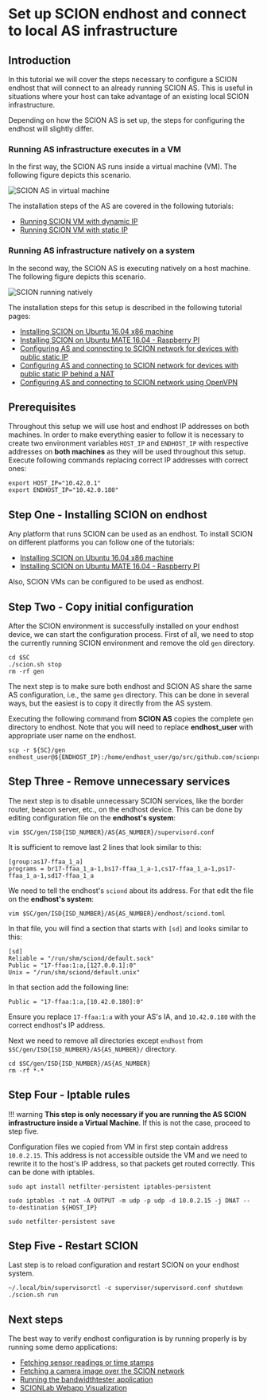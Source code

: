 # Set up SCION endhost and connect to local AS infrastructure

## Introduction

In this tutorial we will cover the steps necessary to configure a SCION endhost that will connect to an already running SCION AS.
This is useful in situations where your host can take advantage of an existing local SCION infrastructure.

Depending on how the SCION AS is set up, the steps for configuring the endhost will slightly differ.

### Running AS infrastructure executes in a VM

In the first way, the SCION AS runs inside a virtual machine (VM). The following figure depicts this scenario.

![SCION AS in virtual machine](/images/vm_endhost_setup.png)

The installation steps of the AS are covered in the following tutorials:

- [Running SCION VM with dynamic IP](/virtual_machine_setup/dynamic_ip.md)
- [Running SCION VM with static IP](/virtual_machine_setup/static_ip.md)

### Running AS infrastructure natively on a system

In the second way, the SCION AS is executing natively on a host machine. The following figure depicts this scenario.

![SCION running natively](/images/native_endhost_setup.png)

The installation steps for this setup is described in the following tutorial pages:

- [Installing SCION on Ubuntu 16.04 x86 machine](/native_setup/ubuntu_x86_build.md)
- [Installing SCION on Ubuntu MATE 16.04 - Raspberry PI](/native_setup/rpi_ubuntu.md)
- [Configuring AS and connecting to SCION network for devices with public static IP](/general_scion_configuration/public_ip.md)
- [Configuring AS and connecting to SCION network for devices with public static IP behind a NAT](/general_scion_configuration/public_ip_nat.md)
- [Configuring AS and connecting to SCION network using OpenVPN](/general_scion_configuration/vpn_setup.md)

## Prerequisites

Throughout this setup we will use host and endhost IP addresses on both machines. In order to make everything easier to follow it is necessary to create two environment variables `HOST_IP` and `ENDHOST_IP` with respective addresses on **both machines** as they will be used throughout this setup. Execute following commands replacing correct IP addresses with correct ones:

```shell
export HOST_IP="10.42.0.1"
export ENDHOST_IP="10.42.0.180"
```

## Step One - Installing SCION on endhost

Any platform that runs SCION can be used as an endhost. To install SCION on different platforms you can follow one of the tutorials:

* [Installing SCION on Ubuntu 16.04 x86 machine](/native_setup/ubuntu_x86_build.md)
* [Installing SCION on Ubuntu MATE 16.04 - Raspberry PI](/native_setup/rpi_ubuntu.md)

Also, SCION VMs can be configured to be used as endhost.

## Step Two - Copy initial configuration

After the SCION environment is successfully installed on your endhost device, we can start the configuration process. First of all, we need to stop the currently running SCION environment and remove the old `gen` directory.

```shell
cd $SC
./scion.sh stop
rm -rf gen
```

The next step is to make sure both endhost and SCION AS share the same AS configuration, i.e., the same `gen` directory. This can be done in several ways, but the easiest is to copy it directly from the AS system.

Executing the following command from **SCION AS** copies the complete `gen` directory to endhost. Note that you will need to replace **endhost_user** with appropriate user name on the endhost.

```shell
scp -r ${SC}/gen endhost_user@${ENDHOST_IP}:/home/endhost_user/go/src/github.com/scionproto/scion/gen
```

## Step Three - Remove unnecessary services

The next step is to disable unnecessary SCION services, like the border router, beacon server, etc., on the endhost device. This can be done by editing configuration file on the **endhost's system**:

```
vim $SC/gen/ISD{ISD_NUMBER}/AS{AS_NUMBER}/supervisord.conf
```

It is sufficient to remove last 2 lines that look similar to this:

```
[group:as17-ffaa_1_a]
programs = br17-ffaa_1_a-1,bs17-ffaa_1_a-1,cs17-ffaa_1_a-1,ps17-ffaa_1_a-1,sd17-ffaa_1_a
```

We need to tell the endhost's `sciond` about its address. For that edit the file on the **endhost's system**:
```
vim $SC/gen/ISD{ISD_NUMBER}/AS{AS_NUMBER}/endhost/sciond.toml
```
In that file, you will find a section that starts with `[sd]` and looks similar to this:
```
[sd]
Reliable = "/run/shm/sciond/default.sock"
Public = "17-ffaa:1:a,[127.0.0.1]:0"
Unix = "/run/shm/sciond/default.unix"
```
In that section add the following line:
```
Public = "17-ffaa:1:a,[10.42.0.180]:0"
```
Ensure you replace `17-ffaa:1:a` with your AS's IA, and `10.42.0.180` with the correct endhost's IP address.

Next we need to remove all directories except `endhost` from `$SC/gen/ISD{ISD_NUMBER}/AS{AS_NUMBER}/` directory.

```shell
cd $SC/gen/ISD{ISD_NUMBER}/AS{AS_NUMBER}
rm -rf *-*
```

## Step Four - Iptable rules

!!! warning
    **This step is only necessary if you are running the AS SCION infrastructure inside a Virtual Machine**. If this is not the case, proceed to step five.

Configuration files we copied from VM in first step contain address `10.0.2.15`. This address is not accessible outside the VM and we need to rewrite it to the host's IP address, so that packets get routed correctly. This can be done with iptables.

```shell
sudo apt install netfilter-persistent iptables-persistent

sudo iptables -t nat -A OUTPUT -m udp -p udp -d 10.0.2.15 -j DNAT --to-destination ${HOST_IP}

sudo netfilter-persistent save
```

## Step Five - Restart SCION

Last step is to reload configuration and restart SCION on your endhost system.

```shell
~/.local/bin/supervisorctl -c supervisor/supervisord.conf shutdown
./scion.sh run
```

## Next steps

The best way to verify endhost configuration is by running properly is by running some demo applications:

* [Fetching sensor readings or time stamps](/sample_projects/fetch_sensor_readings.md)
* [Fetching a camera image over the SCION network](/sample_projects/access_camera.md)
* [Running the bandwidthtester application](/sample_projects/bwtester.md)
* [SCIONLab Webapp Visualization](/as_visualization/webapp.md)
